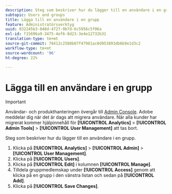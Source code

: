 ```yaml
---
description: Steg som beskriver hur du lägger till en användare i en grupp.
subtopic: Users and groups
title: Lägga till en användare i en grupp
feature: Administratörsverktyg
uuid: 032245b3-848d-4727-9b7d-6c5956c5f06a
exl-id: f15696a9-3475-4ef6-8d23-3e4e12732b31
translation-type: tm+mt
source-git-commit: 78412c2588b07f47981ac0d953893db6b9e1d3c2
workflow-type: tm+mt
source-wordcount: '96'
ht-degree: 22%

---
```


# Lägga till en användare i en grupp

>[!IMPORTANT]
>
>Användar- och produkthanteringen övergår till [Admin Console](https://helpx.adobe.com/se/enterprise/using/admin-console.html). Adobe meddelar dig när det är dags att migrera användare. När alla kunder har migrerat kommer hjälpinnehåll för **[!UICONTROL Analytics]** > **[!UICONTROL Admin Tools]** > **[!UICONTROL User Management]** att tas bort.

Steg som beskriver hur du lägger till en användare i en grupp.

1. Klicka på **[!UICONTROL Analytics]** > **[!UICONTROL Admin]** > **[!UICONTROL User Management]**.
1. Klicka på **[!UICONTROL Users]**.
1. Klicka på **[!UICONTROL Edit]** i kolumnen **[!UICONTROL Manage]**.
1. Tilldela gruppmedlemskap under **[!UICONTROL Access]** genom att klicka på en grupp i den vänstra listan och sedan på **[!UICONTROL Add]**.
1. Klicka på **[!UICONTROL Save Changes]**.

